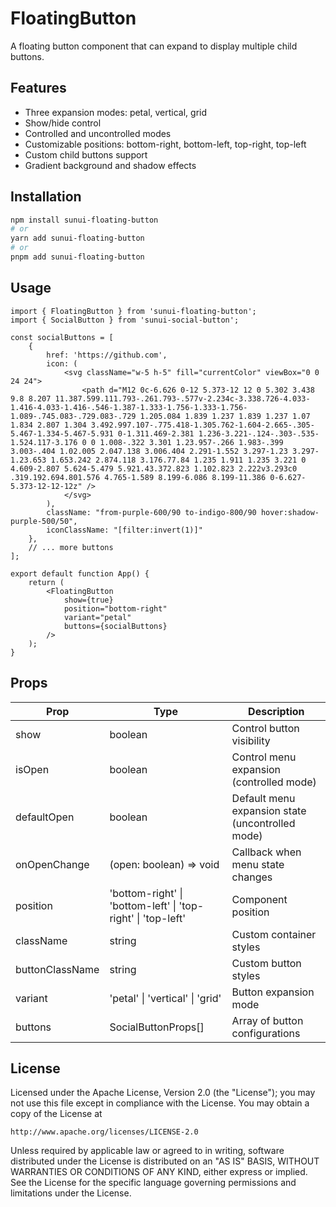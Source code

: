 # FloatingButton

A floating button component that can expand to display multiple child buttons.

## Features

- Three expansion modes: petal, vertical, grid
- Show/hide control
- Controlled and uncontrolled modes
- Customizable positions: bottom-right, bottom-left, top-right, top-left
- Custom child buttons support
- Gradient background and shadow effects

## Installation

```bash
npm install sunui-floating-button
# or
yarn add sunui-floating-button
# or
pnpm add sunui-floating-button
```

## Usage

```tsx
import { FloatingButton } from 'sunui-floating-button';
import { SocialButton } from 'sunui-social-button';

const socialButtons = [
    {
        href: 'https://github.com',
        icon: (
            <svg className="w-5 h-5" fill="currentColor" viewBox="0 0 24 24">
                <path d="M12 0c-6.626 0-12 5.373-12 12 0 5.302 3.438 9.8 8.207 11.387.599.111.793-.261.793-.577v-2.234c-3.338.726-4.033-1.416-4.033-1.416-.546-1.387-1.333-1.756-1.333-1.756-1.089-.745.083-.729.083-.729 1.205.084 1.839 1.237 1.839 1.237 1.07 1.834 2.807 1.304 3.492.997.107-.775.418-1.305.762-1.604-2.665-.305-5.467-1.334-5.467-5.931 0-1.311.469-2.381 1.236-3.221-.124-.303-.535-1.524.117-3.176 0 0 1.008-.322 3.301 1.23.957-.266 1.983-.399 3.003-.404 1.02.005 2.047.138 3.006.404 2.291-1.552 3.297-1.23 3.297-1.23.653 1.653.242 2.874.118 3.176.77.84 1.235 1.911 1.235 3.221 0 4.609-2.807 5.624-5.479 5.921.43.372.823 1.102.823 2.222v3.293c0 .319.192.694.801.576 4.765-1.589 8.199-6.086 8.199-11.386 0-6.627-5.373-12-12-12z" />
            </svg>
        ),
        className: "from-purple-600/90 to-indigo-800/90 hover:shadow-purple-500/50",
        iconClassName: "[filter:invert(1)]"
    },
    // ... more buttons
];

export default function App() {
    return (
        <FloatingButton
            show={true}
            position="bottom-right"
            variant="petal"
            buttons={socialButtons}
        />
    );
}
```

## Props

| Prop | Type | Description |
|------|------|-------------|
| show | boolean | Control button visibility |
| isOpen | boolean | Control menu expansion (controlled mode) |
| defaultOpen | boolean | Default menu expansion state (uncontrolled mode) |
| onOpenChange | (open: boolean) => void | Callback when menu state changes |
| position | 'bottom-right' \| 'bottom-left' \| 'top-right' \| 'top-left' | Component position |
| className | string | Custom container styles |
| buttonClassName | string | Custom button styles |
| variant | 'petal' \| 'vertical' \| 'grid' | Button expansion mode |
| buttons | SocialButtonProps[] | Array of button configurations |

## License

Licensed under the Apache License, Version 2.0 (the "License");
you may not use this file except in compliance with the License.
You may obtain a copy of the License at

    http://www.apache.org/licenses/LICENSE-2.0

Unless required by applicable law or agreed to in writing, software
distributed under the License is distributed on an "AS IS" BASIS,
WITHOUT WARRANTIES OR CONDITIONS OF ANY KIND, either express or implied.
See the License for the specific language governing permissions and
limitations under the License. 